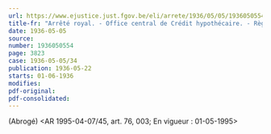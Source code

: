 ```yaml
---
url: https://www.ejustice.just.fgov.be/eli/arrete/1936/05/05/1936050554/justel
title-fr: "Arrêté royal. - Office central de Crédit hypothécaire. - Règlement d'organisation. (NOTE : Consultation des versions antérieures à partir du 01-01-1987 et mise à jour au 29-04-1995>. Voir modification(s)"
date: 1936-05-05
source:
number: 1936050554
page: 3823
case: 1936-05-05/34
publication: 1936-05-22
starts: 01-06-1936
modifies:
pdf-original:
pdf-consolidated:
---
```


(Abrogé) <AR 1995-04-07/45, art. 76, 003;  En vigueur :  01-05-1995>
